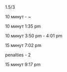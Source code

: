 1.5/3

10 минут - ~

10 минут 1:35 pm

10 минут 3:50 pm - 4:01 pm

15 минут 7:02 pm

penalties - 2

15 минут 9:17 pm


